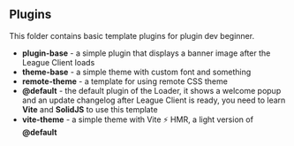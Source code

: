 ## Plugins

This folder contains basic template plugins for plugin dev beginner.

- **plugin-base** - a simple plugin that displays a banner image after the League Client loads
- **theme-base** - a simple theme with custom font and something
- **remote-theme** - a template for using remote CSS theme
- **@default** - the default plugin of the Loader, it shows a welcome popup and an update changelog after League Client is ready, you need to learn **Vite** and **SolidJS** to use this template
- **vite-theme** - a simple theme with Vite ⚡ HMR, a light version of **@default**
